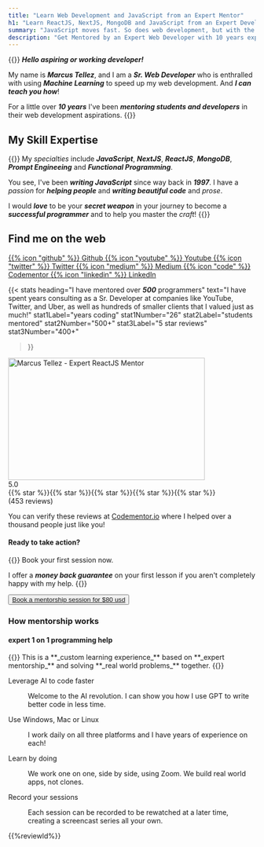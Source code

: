 ```yaml
---
title: "Learn Web Development and JavaScript from an Expert Mentor"
h1: "Learn ReactJS, NextJS, MongoDB and JavaScript from an Expert Developer"
summary: "JavaScript moves fast. So does web development, but with the help of an Expert Mentor and Sr. Developer, you CAN learn this subject!"
description: "Get Mentored by an Expert Web Developer with 10 years experience in mentoring aspiring developers."
---
```


{{<lead>}}
  **_Hello aspiring or working developer!_**
  
  My name is **_Marcus Tellez_**, and I am a **_Sr. Web Developer_** who is enthralled with using
  **_Machine Learning_** to speed up my web development. And **_I can teach you how_**!

  For a little over **_10 years_** I've been **_mentoring students and developers_** in their web development
  aspirations.
  {{</lead>}}


<h2 class="uppercase font-black">My Skill Expertise</h2>

{{<lead>}}
  My _specialties_ include **_JavaScript_**, **_NextJS_**, **_ReactJS_**, **_MongoDB_**, **_Prompt Engineeing_** and
  **_Functional Programming_**.

  You see, I've been **_writing JavaScript_** since way back in **_1997_**. I have a _passion_ for **_helping people_**
  and **_writing beautiful code_** and _prose_.

  I would _**love**_ to be your _**secret weapon**_ in your journey to become a _**successful programmer**_ and to help
  you master the _craft_!
{{</lead>}}

<h2 class="uppercase font-black w-full text-center">Find me on the web</h2>
<div class="flex flex-wrap my-3 justify-center gap-2">
  <a href="https://github.com/marktellez" target="_blank" class="cursor-pointer hover:border-primary-300 border-b-2 border-transparent hover:text-primary-300 text-neutral-300 transition duration-200 whitespace-nowrap flex gap-2 items-center justify-center px-5 pt-3 text-base font-medium">
    <span class="mb-1 icon">{{% icon  "github" %}}</span>
    Github
  </a>
  <a href="https://youtube.com/devmentorlive" target="_blank" class="cursor-pointer hover:border-primary-300 border-b-2 border-transparent hover:text-primary-300 text-neutral-300 transition duration-200 whitespace-nowrap flex gap-2 items-center justify-center px-5 pt-3 text-base font-medium">
    <span class="mb-1 icon">{{% icon  "youtube" %}}</span>
    Youtube
  </a>
  <a href="https://twitter.com/devmentorlive" target="_blank" class="cursor-pointer hover:border-primary-300 border-b-2 border-transparent hover:text-primary-300 text-neutral-300 transition duration-200 whitespace-nowrap flex gap-2 items-center justify-center px-5 pt-3 text-base font-medium">
    <span class="mb-1 icon">{{% icon  "twitter" %}}</span>
    Twitter
  </a>
  <a href="https://medium.com/@devmentorlive" target="_blank" class="cursor-pointer hover:border-primary-300 border-b-2 border-transparent hover:text-primary-300 text-neutral-300 transition duration-200 whitespace-nowrap flex gap-2 items-center justify-center px-5 pt-3 text-base font-medium">
    <span class="mb-1 icon">{{% icon  "medium" %}}</span>
    Medium
  </a>
  <a href="https://codementor.io/@devmentorlive" target="_blank" class="cursor-pointer hover:border-primary-300 border-b-2 border-transparent hover:text-primary-300 text-neutral-300 transition duration-200 whitespace-nowrap flex gap-2 items-center justify-center px-5 pt-3 text-base font-medium">
    <span class="mb-1 icon">{{% icon  "code" %}}</span>
    Codementor
  </a>
  <a href="https://www.linkedin.com/in/marcus-tellez-9285991bb/" target="_blank" class="cursor-pointer hover:border-primary-300 border-b-2 border-transparent hover:text-primary-300 text-neutral-300 transition duration-200 whitespace-nowrap flex gap-2 items-center justify-center px-5 pt-3 text-base font-medium">
    <span class="mb-1 icon">{{% icon  "linkedin" %}}</span>
    LinkedIn
  </a>
</div>

{{< stats
  heading="I have mentored over **_500_** programmers"
  text="I have spent years consulting as a Sr. Developer at companies like YouTube, Twitter, and Uber, as well as hundreds of smaller clients that I valued just as much!"
  stat1Label="years coding"
  stat1Number="26"
  stat2Label="students mentored"
  stat2Number="500+"
  stat3Label="5 star reviews"
  stat3Number="400+"
>}}




<div class="gap-8 md:flex  items-center">
  <div class="w-full md:w-1/2">
    <div class="w-[400px] mx-auto ">
    <div class=" flex justify-center ">
      <a class="cursor-pointer" href="https://www.youtube.com/watch?v=lTLs0izq0hQ" target="_blank">
        <img width="400px" height="249px" src="/intro.webp" alt="Marcus Tellez - Expert ReactJS Mentor">
      </a>
    </div>
    <div class="flex items-center gap-3 justify-center w-full">
      <div>5.0</div>
      <div class="flex text-primary-500 items-center">
        {{% star %}}{{% star %}}{{% star %}}{{% star %}}{{% star %}}
        </div><span>(453 reviews)</span>
    </div>
    <p class="text-center">You can <span class="font-bold italic">verify these reviews</span> at <a href="https://www.codementor.io/@marktellez">Codementor.io</a> where I helped over a thousand people <span class="font-bold italic">just like you</span>!</p>
    </div></div>
  <div
    class="w-full md:w-1/2 bg-primary-500 bg-opacity-10  rounded-xl p-8 prose dark:prose-invert text-neutral-400 mx-auto max-w-7xl px-6  lg:px-8 ">
    <h4 class="mt-0 uppercase font-black text-lg">Ready to take action?</h4>
   
{{<lead>}}
Book your first session now. 

I offer a **_money back guarantee_** on your first lesson if you aren't completely happy with my help.
{{</lead>}}
<div class="w-full flex justify-end">
      <button class="hover:scale-110 hover:bg-primary-500 transition duration-200  bg-primary-700 rounded px-4 py-2 w-full">
        <a target="_blank" class="text-primary-100 " href="https://calendly.com/devmentorlive/mentorship-1hr">Book a mentorship session for $80 usd</a>
      </button>
    </div>
  </div>
</div>
<h3 class="uppercase mt-8 text-3xl font-bold tracking-tight text-neutral-50 ">How mentorship works</h3>
<div
  class="bg-primary-500 bg-opacity-10  rounded-xl p-8 prose dark:prose-invert text-neutral-400 mx-auto max-w-7xl px-6 lg:grid lg:grid-cols-3 lg:gap-x-12 lg:px-8 ">
  <div>
    <h4 class="text-3xl font-semibold leading-8 tracking-tight uppercase">expert 1 on 1 programming help</h4>
{{<lead>}}
This is a **_custom learning experience_** based on **_expert mentorship_** and solving **_real world problems_** together.
{{</lead>}}


  </div>
  <div class="mt-6 lg:col-span-2 lg:mt-0">
    <dl class="grid grid-cols-1 gap-6 sm:grid-flow-col sm:grid-cols-2 sm:grid-rows-2">
      <div class="relative">
        <dt>
          <p class="whitespace-nowrap uppercase sm:ml-10 text-lg font-semibold leading-8 text-neutral-50">Leverage AI to
            code faster</p>
        </dt>
        <dd class="mt-2 sm:ml-10 text-base leading-7 prose dark:prose-invert text-neutral-400">Welcome to the <span class=" font-bold italic">AI
          revolution</span>. I can show you how I use GPT to write better code in less time.</dd>
      </div>
      <div class="relative">
        <dt>
          <p class="whitespace-nowrap uppercase sm:ml-10 text-lg font-semibold leading-8 text-neutral-50">Use Windows,
            Mac or Linux</p>
        </dt>
        <dd class="mt-2 sm:ml-10 text-base leading-7 prose dark:prose-invert text-neutral-400">I work daily on all three
          platforms and I have years of experience on each!</dd>
      </div>
      <div class="relative">
        <dt>
          <p class="whitespace-nowrap uppercase sm:ml-10 text-lg font-semibold leading-8 text-neutral-50">Learn by doing
          </p>
        </dt>
        <dd class="mt-2 sm:ml-10 text-base leading-7 prose dark:prose-invert text-neutral-400">We work one on one, side
          by
          side, using <span class="italic font-bold">Zoom</span>. We build real world apps, not clones.</dd>
      </div>
      <div class="relative">
        <dt>
          <p class="whitespace-nowrap uppercase sm:ml-10 text-lg font-semibold leading-8 text-neutral-50 ">Record your
            sessions</p>
        </dt>
        <dd class="mt-2 sm:ml-10 text-base leading-7 prose dark:prose-invert text-neutral-400">Each session can be
          recorded
          to be rewatched at a later time, creating a screencast series all your own.</dd>
      </div>
    </dl>
  </div>
</div>

{{%reviewld%}}


